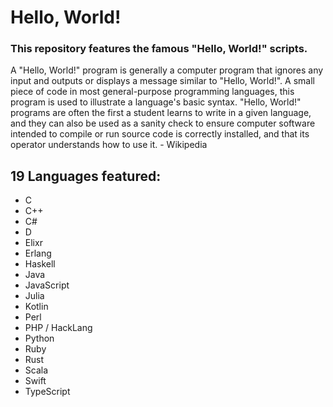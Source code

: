 # Hello, World!

### This repository features the famous "Hello, World!" scripts.

A "Hello, World!" program is generally a computer program that ignores any input and outputs or displays a message similar to "Hello, World!". A small piece of code in most general-purpose programming languages, this program is used to illustrate a language's basic syntax. "Hello, World!" programs are often the first a student learns to write in a given language, and they can also be used as a sanity check to ensure computer software intended to compile or run source code is correctly installed, and that its operator understands how to use it. - Wikipedia

## 19 Languages featured:

- C
- C++
- C#
- D
- Elixr
- Erlang
- Haskell
- Java
- JavaScript
- Julia
- Kotlin
- Perl
- PHP / HackLang
- Python
- Ruby
- Rust
- Scala
- Swift
- TypeScript

